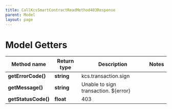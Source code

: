 ```yaml
---
title: CallKcsSmartContractReadMethod403Response
parent: Model
layout: page
---
```


# Model Getters

Method name | Return type | Description | Notes
------------ | ------------- | ------------- | -------------
**getErrorCode()** | **string** | kcs.transaction.sign |
**getMessage()** | **string** | Unable to sign transaction. ${error} |
**getStatusCode()** | **float** | 403 |

